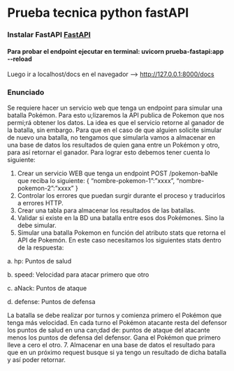 # Prueba tecnica python fastAPI

### Instalar FastAPI [FastAPI](https://fastapi.tiangolo.com/es/tutorial/ "FastAPI")

#### Para probar el endpoint ejecutar en terminal: uvicorn prueba-fastapi:app --reload

Luego ir a localhost/docs en el navegador --> http://127.0.0.1:8000/docs

### Enunciado

Se requiere hacer un servicio web que tenga un endpoint para simular una batalla Pokémon. Para esto
u;lizaremos la API publica de Pokemon que nos permi;rá obtener los datos. La idea es que el servicio
retorne al ganador de la batalla, sin embargo. Para que en el caso de que alguien solicite simular de
nuevo una batalla, no tengamos que simularla vamos a almacenar en una base de datos los resultados
de quien gana entre un Pokémon y otro, para así retornar el ganador.
Para lograr esto debemos tener cuenta lo siguiente:
1. Crear un servicio WEB que tenga un endpoint POST /pokemon-baNle que reciba lo siguiente:
{
“nombre-pokemon-1”:”xxxx”,
“nombre-pokemon-2”:”xxxx”
}
2. Controlar los errores que puedan surgir durante el proceso y traducirlos a errores HTTP.
3. Crear una tabla para almacenar los resultados de las batallas.
4. Validar si existe en la BD una batalla entre esos dos Pokémones. Sino la debe simular.
5. Simular una batalla Pokemon en función del atributo stats que retorna el API de Pokemón. En
este caso necesitamos los siguientes stats dentro de la respuesta:

a. hp: Puntos de salud

b. speed: Velocidad para atacar primero que otro

c. aNack: Puntos de ataque

d. defense: Puntos de defensa

La batalla se debe realizar por turnos y comienza primero el Pokémon que tenga más velocidad.
En cada turno el Pokémon atacante resta del defensor los puntos de salud en una can;dad de:
puntos de ataque del atacante menos los puntos de defensa del defensor. Gana el Pokémon que
primero lleve a cero el otro.
7. Almacenar en una base de datos el resultado para que en un próximo request busque si ya tengo
un resultado de dicha batalla y así poder retornar.

